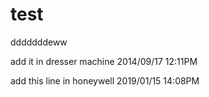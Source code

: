 test
====
dddddddeww


add it in dresser machine 2014/09/17 12:11PM

add this line in honeywell 2019/01/15 14:08PM